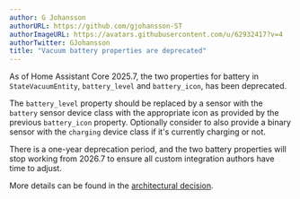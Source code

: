 ```yaml
---
author: G Johansson
authorURL: https://github.com/gjohansson-ST
authorImageURL: https://avatars.githubusercontent.com/u/62932417?v=4
authorTwitter: GJohansson
title: "Vacuum battery properties are deprecated"
---
```


As of Home Assistant Core 2025.7, the two properties for battery in `StateVacuumEntity`, `battery_level` and `battery_icon`, has been deprecated.

The `battery_level` property should be replaced by a sensor with the `battery` sensor device class with the appropriate icon as provided by the previous `battery_icon` property.
Optionally consider to also provide a binary sensor with the `charging` device class if it's currently charging or not.

There is a one-year deprecation period, and the two battery properties will stop working from 2026.7 to ensure all custom integration authors have time to adjust.

More details can be found in the [architectural decision](https://github.com/home-assistant/architecture/discussions/938).
